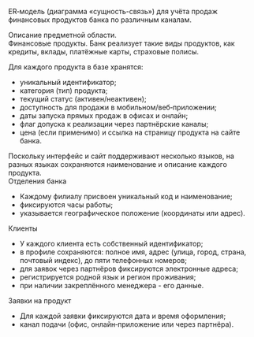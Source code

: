 ER‑модель (диаграмма «сущность-связь») для учёта продаж финансовых продуктов банка по различным каналам.  

Описание предметной области.  
Финансовые продукты. Банк реализует такие виды продуктов, как кредиты, вклады, платёжные карты, страховые полисы.  

Для каждого продукта в базе хранятся:  
- уникальный идентификатор;
- категория (тип) продукта;
- текущий статус (активен/неактивен);
- доступность для продажи в мобильном/веб‑приложении;
- даты запуска прямых продаж в офисах и онлайн;
- флаг допуска к реализации через партнёрские каналы;
- цена (если применимо) и ссылка на страницу продукта на сайте банка.

Поскольку интерфейс и сайт поддерживают несколько языков, на разных языках сохраняются наименование и описание каждого продукта.  
Отделения банка  
- Каждому филиалу присвоен уникальный код и наименование;
- фиксируются часы работы;
- указывается географическое положение (координаты или адрес).

Клиенты  
- У каждого клиента есть собственный идентификатор;
- в профиле сохраняются: полное имя, адрес (улица, город, страна, почтовый индекс), до пяти телефонных номеров;
- для заявок через партнёров фиксируются электронные адреса;
- регистрируется родной язык и регион проживания;
- при наличии закреплённого менеджера - его данные.  

Заявки на продукт  
- Для каждой заявки фиксируются дата и время оформления;
- канал подачи (офис, онлайн‑приложение или через партнёра).
